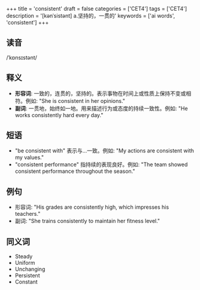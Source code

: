 +++
title = 'consistent'
draft = false
categories = ['CET4']
tags = ['CET4']
description = '[kənˈsistənt] a.坚持的，一贯的'
keywords = ['ai words', 'consistent']
+++

## 读音
/ˈkɒnsɪstənt/

## 释义
- **形容词**: 一致的，连贯的，坚持的。表示事物在时间上或性质上保持不变或相符。例如: "She is consistent in her opinions."
- **副词**: 一贯地，始终如一地。用来描述行为或态度的持续一致性。例如: "He works consistently hard every day."

## 短语
- "be consistent with" 表示与...一致。例如: "My actions are consistent with my values."
- "consistent performance" 指持续的表现良好。例如: "The team showed consistent performance throughout the season."

## 例句
- 形容词: "His grades are consistently high, which impresses his teachers."
- 副词: "She trains consistently to maintain her fitness level."

## 同义词
- Steady
- Uniform
- Unchanging
- Persistent
- Constant
